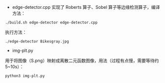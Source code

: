 * edge-detector.cpp
实现了 Roberts 算子、Sobel 算子等边缘检测算子，编译方法：

```shell
./build.sh edge-detector edge-detector.cpp
```

执行方法：

```
./edge-detector Bikesgray.jpg
```

* img-plt.py

用于将图像（S.png）映射成离散二元函数图像，用法（过程有点慢，需要等待约5~10s）：

```
python3 img-plt.py
```

